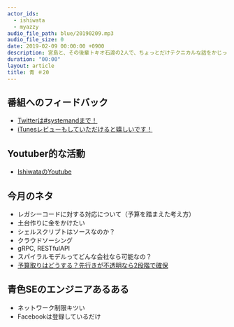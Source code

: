 ```yaml
---
actor_ids:
  - ishiwata
  - myazzy
audio_file_path: blue/20190209.mp3
audio_file_size: 0
date: 2019-02-09 00:00:00 +0900
description: 宮島と、その後輩トキオ石渡の2人で、ちょっとだけテクニカルな話をかじっちゃおう！という趣旨で始めた、systemand.onlineのサブチャンネル青です。
duration: "00:00"
layout: article
title: 青 ＃20 
---
```

## 番組へのフィードバック
* [Twitterは#systemandまで！](https://twitter.com/search?q=%23systemand)
* [iTunesレビューもしていただけると嬉しいです！](https://itunes.apple.com/jp/podcast/systemand-online/id1205168408?mt=2)

## Youtuber的な活動
* [IshiwataのYoutube](https://www.youtube.com/channel/UC0dN6GcdwpQA-WdSfI2tmZQ)

## 今月のネタ
* レガシーコードに対する対応について（予算を踏まえた考え方）
* 土台作りに金をかけたい
* シェルスクリプトはソースなのか？
* クラウドソーシング
* gRPC, RESTfulAPI
* スパイラルモデルってどんな会社なら可能なの？
* [予算取りはどうする？先行きが不透明なら2段階で確保](https://tech.nikkeibp.co.jp/it/atcl/column/16/090600193/100300006/)

## 青色SEのエンジニアあるある
* ネットワーク制限キツい
* Facebookは登録しているだけ


